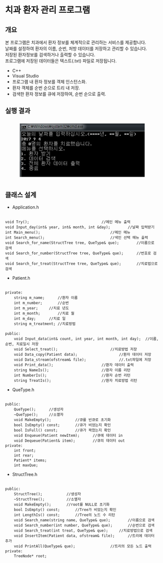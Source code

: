 # 치과 환자 관리 프로그램

개요
-------------
본 프로그램은 치과에서 환자 정보를 체계적으로 관리하는 서비스를 제공합니다.  
날짜를 설정하여 환자의 이름, 순번, 처방 데이터를 저장하고 관리할 수 있습니다.  
저장된 환자정보를 검색하거나 출력할 수 있습니다.  
프로그램에 저장된 데이터들은 텍스트(.txt) 파일로 저장됩니다.
+ C++
+ Visual Studio
+ 프로그램 내 환자 정보를 객체 인스턴스화.
+ 환자 객체를 순번 순으로 트리 내 저장.
+ 검색한 환자 정보를 큐에 저장하여, 순번 순으로 출력. 

실행 결과
-------------
<p align="center">
  <img src="1.png" vspace="10" >
</p>


클래스 설계
-------------
+ Application.h
<pre><code>
void Try();									//메인 메뉴 출력
void Input_day(int& year, int& month, int &day);		//날짜 입력받기
int Main_menu();								//메인 메뉴
int Search_menu();								//색인 선택 메뉴 출력
void Search_for_name(StructTree tree, QueType& que);		//이름으로 검색
void Search_for_number(StructTree tree, QueType& que);		//번호로 검색
void Search_for_treat(StructTree tree, QueType& que);		//치료법으로 검색
</code></pre>

+ Patient.h
<pre><code>
private:
	string m_name;		//환자 이름
	int m_number;		//순번
	int m_year;		//치료 년도
	int m_month;		//치료 월
	int m_day;		//치료 일
	string m_treatment;	//치료방법

public:
	void Input_data(int& count, int year, int month, int day);	//이름, 순번, 치료일시 저장
	void Select_treat();						//치료방법 저장
	void Data_copy(Patient data);					//환자 데이터 저장
	void Data_stream(ofstream& file);				//.txt파일에 저장
	void Print_data();						//환자 데이터 출력
	string NameIs();						//환자 이름 리턴
	int NumberIs();							//환자 순번 리턴
	string TreatIs();						//환자 치료방법 리턴
</code></pre>

+ QueType.h
<pre><code>
public: 
    QueType();		//생성자
    ~QueType();		//소멸자
    void MakeEmpty();			//큐를 빈큐로 초기화
    bool IsEmpty() const;		//큐가 비었는지 확인
    bool IsFull() const;		//큐가 꽉찼는지 확인
    void Enqueue(Patient newItem);		//큐에 데이터 in
    void Dequeue(Patient& item);		//큐의 데이터 out
private:
    int front;
    int rear;
    Patient* items;
    int maxQue;
</code></pre>

+ StructTree.h
<pre><code>
public:
	StructTree();			//생성자
	~StructTree();			//소멸자
	void MakeEmpty();		//root를 NULL로 초기화
	bool IsEmpty() const;		//Tree가 비었는지 확인
	int LengthIs() const;		//Tree의 노드 수 리턴
	void Search_name(string name, QueType& que);		//이름으로 검색
	void Search_number(int number, QueType& que);		//순번으로 검색
	void Search_treat(int treat, QueType& que);		//치료방법으로 검색
	void InsertItem(Patient data, ofstream& file);		//트리에 데이터 추가
	void PrintAll(QueType& que);				//트리의 모든 노드 출력
private:
	TreeNode* root;
</code></pre>
